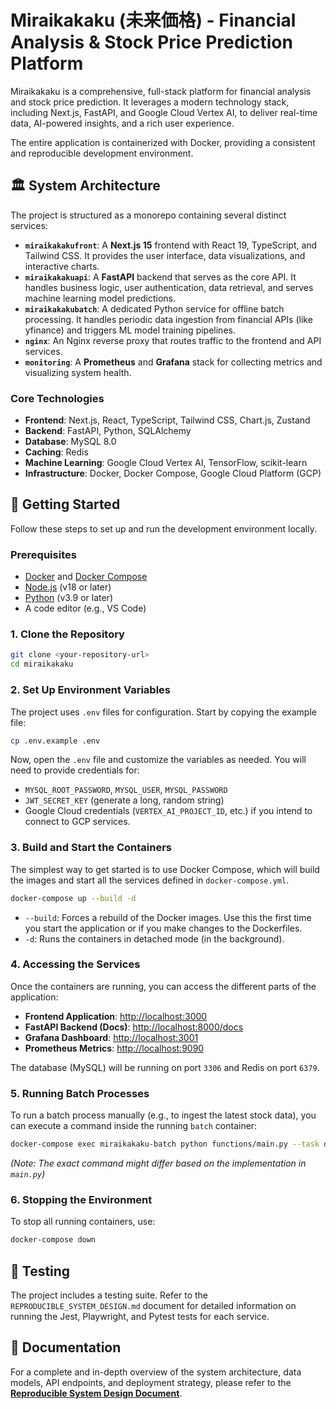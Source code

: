 # Miraikakaku (未来価格) - Financial Analysis & Stock Price Prediction Platform

Miraikakaku is a comprehensive, full-stack platform for financial analysis and stock price prediction. It leverages a modern technology stack, including Next.js, FastAPI, and Google Cloud Vertex AI, to deliver real-time data, AI-powered insights, and a rich user experience.

The entire application is containerized with Docker, providing a consistent and reproducible development environment.

## 🏛️ System Architecture

The project is structured as a monorepo containing several distinct services:

-   **`miraikakakufront`**: A **Next.js 15** frontend with React 19, TypeScript, and Tailwind CSS. It provides the user interface, data visualizations, and interactive charts.
-   **`miraikakakuapi`**: A **FastAPI** backend that serves as the core API. It handles business logic, user authentication, data retrieval, and serves machine learning model predictions.
-   **`miraikakakubatch`**: A dedicated Python service for offline batch processing. It handles periodic data ingestion from financial APIs (like yfinance) and triggers ML model training pipelines.
-   **`nginx`**: An Nginx reverse proxy that routes traffic to the frontend and API services.
-   **`monitoring`**: A **Prometheus** and **Grafana** stack for collecting metrics and visualizing system health.

### Core Technologies

-   **Frontend**: Next.js, React, TypeScript, Tailwind CSS, Chart.js, Zustand
-   **Backend**: FastAPI, Python, SQLAlchemy
-   **Database**: MySQL 8.0
-   **Caching**: Redis
-   **Machine Learning**: Google Cloud Vertex AI, TensorFlow, scikit-learn
-   **Infrastructure**: Docker, Docker Compose, Google Cloud Platform (GCP)

## 🚀 Getting Started

Follow these steps to set up and run the development environment locally.

### Prerequisites

-   [Docker](https://www.docker.com/get-started) and [Docker Compose](https://docs.docker.com/compose/install/)
-   [Node.js](https://nodejs.org/en/) (v18 or later)
-   [Python](https://www.python.org/downloads/) (v3.9 or later)
-   A code editor (e.g., VS Code)

### 1. Clone the Repository

```bash
git clone <your-repository-url>
cd miraikakaku
```

### 2. Set Up Environment Variables

The project uses `.env` files for configuration. Start by copying the example file:

```bash
cp .env.example .env
```

Now, open the `.env` file and customize the variables as needed. You will need to provide credentials for:

-   `MYSQL_ROOT_PASSWORD`, `MYSQL_USER`, `MYSQL_PASSWORD`
-   `JWT_SECRET_KEY` (generate a long, random string)
-   Google Cloud credentials (`VERTEX_AI_PROJECT_ID`, etc.) if you intend to connect to GCP services.

### 3. Build and Start the Containers

The simplest way to get started is to use Docker Compose, which will build the images and start all the services defined in `docker-compose.yml`.

```bash
docker-compose up --build -d
```

-   `--build`: Forces a rebuild of the Docker images. Use this the first time you start the application or if you make changes to the Dockerfiles.
-   `-d`: Runs the containers in detached mode (in the background).

### 4. Accessing the Services

Once the containers are running, you can access the different parts of the application:

-   **Frontend Application**: [http://localhost:3000](http://localhost:3000)
-   **FastAPI Backend (Docs)**: [http://localhost:8000/docs](http://localhost:8000/docs)
-   **Grafana Dashboard**: [http://localhost:3001](http://localhost:3001)
-   **Prometheus Metrics**: [http://localhost:9090](http://localhost:9090)

The database (MySQL) will be running on port `3306` and Redis on port `6379`.

### 5. Running Batch Processes

To run a batch process manually (e.g., to ingest the latest stock data), you can execute a command inside the running `batch` container:

```bash
docker-compose exec miraikakaku-batch python functions/main.py --task data_pipeline
```
*(Note: The exact command might differ based on the implementation in `main.py`)*

### 6. Stopping the Environment

To stop all running containers, use:

```bash
docker-compose down
```

## 🧪 Testing

The project includes a testing suite. Refer to the `REPRODUCIBLE_SYSTEM_DESIGN.md` document for detailed information on running the Jest, Playwright, and Pytest tests for each service.

## 📄 Documentation

For a complete and in-depth overview of the system architecture, data models, API endpoints, and deployment strategy, please refer to the **[Reproducible System Design Document](docs/REPRODUCIBLE_SYSTEM_DESIGN.md)**.
